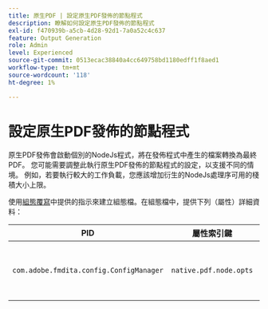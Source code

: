 ```yaml
---
title: 原生PDF | 設定原生PDF發佈的節點程式
description: 瞭解如何設定原生PDF發佈的節點程式
exl-id: f470939b-a5cb-4d28-92d1-7a0a52c4c637
feature: Output Generation
role: Admin
level: Experienced
source-git-commit: 0513ecac38840a4cc649758bd1180edff1f8aed1
workflow-type: tm+mt
source-wordcount: '118'
ht-degree: 1%

---
```


# 設定原生PDF發佈的節點程式

原生PDF發佈會啟動個別的NodeJs程式，將在發佈程式中產生的檔案轉換為最終PDF。 您可能需要調整此執行原生PDF發佈的節點程式的設定，以支援不同的情境。 例如，若要執行較大的工作負載，您應該增加衍生的NodeJs處理序可用的棧積大小上限。

使用[組態覆寫](../cs-install-guide/download-install-additional-config-override.md)中提供的指示來建立組態檔。在組態檔中，提供下列（屬性）詳細資料：

| PID | 屬性索引鍵 | 屬性值 |
|---|---|---|
| `com.adobe.fmdita.config.ConfigManager` | `native.pdf.node.opts` | 要設定任何標準`NODE_OPTIONS`的字串值。<BR>預設值： &quot;&quot; |
